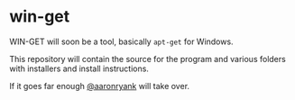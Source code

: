 # win-get

WIN-GET will soon be a tool, basically `apt-get` for Windows.

This repository will contain the source for the program and various folders with installers and install instructions.

If it goes far enough [@aaronryank](https://github.com/aaronryank) will take over.
